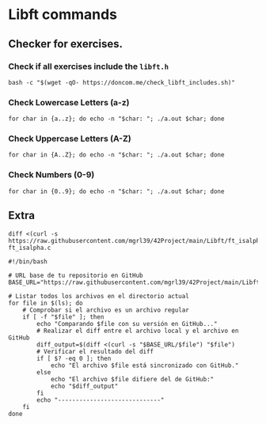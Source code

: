 # Libft commands
## Checker for exercises.
### Check if all exercises include the `libft.h`
```shell
bash -c "$(wget -qO- https://doncom.me/check_libft_includes.sh)"
```
### Check Lowercase Letters (a-z)
```shell
for char in {a..z}; do echo -n "$char: "; ./a.out $char; done
```
### Check Uppercase Letters (A-Z)
```shell
for char in {A..Z}; do echo -n "$char: "; ./a.out $char; done
```
### Check Numbers (0-9)
```shell
for char in {0..9}; do echo -n "$char: "; ./a.out $char; done
```
## Extra
```shell
diff <(curl -s https://raw.githubusercontent.com/mgrl39/42Project/main/Libft/ft_isalpha.c) ft_isalpha.c
```

```shell
#!/bin/bash

# URL base de tu repositorio en GitHub
BASE_URL="https://raw.githubusercontent.com/mgrl39/42Project/main/Libft"

# Listar todos los archivos en el directorio actual
for file in $(ls); do
    # Comprobar si el archivo es un archivo regular
    if [ -f "$file" ]; then
        echo "Comparando $file con su versión en GitHub..."
        # Realizar el diff entre el archivo local y el archivo en GitHub
        diff_output=$(diff <(curl -s "$BASE_URL/$file") "$file")
        # Verificar el resultado del diff
        if [ $? -eq 0 ]; then
            echo "El archivo $file está sincronizado con GitHub."
        else
            echo "El archivo $file difiere del de GitHub:"
            echo "$diff_output"
        fi
        echo "-----------------------------"
    fi
done
```

